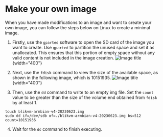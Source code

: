 # Make your own image

When you have made modifications to an image and want to create your own image, you can follow the steps below on Linux to create a minimal image.

1. Firstly, use the `gparted` software to open the SD card of the image you want to create. Use `gparted` to partition the unused space and set it as unallocated. This ensures that this portion of empty space without any valid content is not included in the image creation.
   ![Image title](assets/images/make-image/gparted.png){width="400"}

2. Next, use the `fdisk` command to view the size of the available space, as shown in the following image, which is 10151935.
   ![Image title](assets/images/make-image/fdisk.png){width="400"}

3. Then, use the `dd` command to write to an empty img file. Set the `count` value to be greater than the size of the volume end obtained from `fdisk` by at least 1.
```
touch blikvm-armbian-v4-20230623.img
sudo dd if=/dev/sdb of=./blikvm-armbian-v4-20230623.img bs=512 count=10151936
```

4. Wait for the `dd` command to finish executing.

